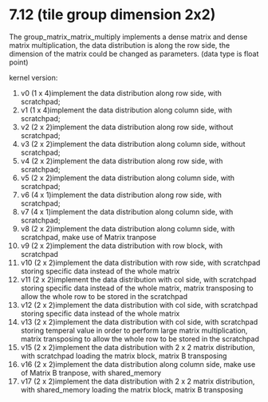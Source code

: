 # 7.12 (tile group dimension 2x2)
The group_matrix_matrix_multiply implements a dense matrix and dense matrix multiplication, the data distribution is along the row side, the dimension of the matrix could be changed as parameters. (data type is float point)

kernel version:

1. v0 (1 x 4)implement the data distribution along row side, with scratchpad;
2. v1 (1 x 4)implement the data distribution along column side, with scratchpad;
3. v2 (2 x 2)implement the data distribution along row side, without scratchpad;
4. v3 (2 x 2)implement the data distribution along column side, without scratchpad;
5. v4 (2 x 2)implement the data distribution along row side, with scratchpad;
6. v5 (2 x 2)implement the data distribution along column side, with scratchpad;
7. v6 (4 x 1)implement the data distribution along row side, with scratchpad;
8. v7 (4 x 1)implement the data distribution along column side, with scratchpad;
9. v8 (2 x 2)implement the data distribution along column side, with scratchpad, make use of Matrix tranpose
10. v9 (2 x 2)implement the data distribution with row block, with scratchpad
11. v10 (2 x 2)implement the data distribution with row side, with scratchpad storing specific data instead of the whole matrix
12. v11 (2 x 2)implement the data distribution with col side, with scratchpad storing specific data instead of the whole matrix, matrix transposing to allow the whole row to be stored in the scratchpad
13. v12 (2 x 2)implement the data distribution with col side, with scratchpad storing specific data instead of the whole matrix
14. v13 (2 x 2)implement the data distribution with col side, with scratchpad storing temperal value in order to perform large matrix multiplication, matrix transposing to allow the whole row to be stored in the scratchpad
15. v15 (2 x 2)implement the data distribution with 2 x 2 matrix distribution, with scratchpad loading the matrix block, matrix B transposing
16. v16 (2 x 2)implement the data distribution along column side, make use of Matrix B tranpose, with shared_memory
17. v17 (2 x 2)implement the data distribution with 2 x 2 matrix distribution, with shared_memory loading the matrix block, matrix B transposing